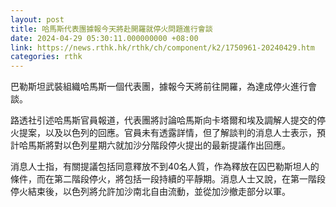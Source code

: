 ```yaml
---
layout: post
title: 哈馬斯代表團據報今天將赴開羅就停火問題進行會談
date: 2024-04-29 05:30:11.000000000 +08:00
link: https://news.rthk.hk/rthk/ch/component/k2/1750961-20240429.htm
categories: rthk
---
```


巴勒斯坦武裝組織哈馬斯一個代表團，據報今天將前往開羅，為達成停火進行會談。

路透社引述哈馬斯官員報道，代表團將討論哈馬斯向卡塔爾和埃及調解人提交的停火提案，以及以色列的回應。官員未有透露詳情，但了解談判的消息人士表示，預計哈馬斯將對以色列星期六就加沙分階段停火提出的最新提議作出回應。

消息人士指，有關提議包括同意釋放不到40名人質，作為釋放在囚巴勒斯坦人的條件，而在第二階段停火，將包括一段持續的平靜期。消息人士又說，在第一階段停火結束後，以色列將允許加沙南北自由流動，並從加沙撤走部分以軍。
